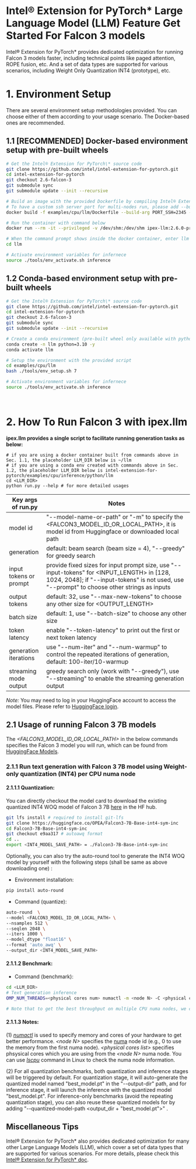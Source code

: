 # Intel® Extension for PyTorch\* Large Language Model (LLM) Feature Get Started For Falcon 3 models

Intel® Extension for PyTorch\* provides dedicated optimization for running Falcon 3 models faster, including technical points like paged attention, ROPE fusion, etc. And a set of data types are supported for various scenarios, including Weight Only Quantization INT4 (prototype), etc.

# 1. Environment Setup

There are several environment setup methodologies provided. You can choose either of them according to your usage scenario. The Docker-based ones are recommended.

## 1.1 [RECOMMENDED] Docker-based environment setup with pre-built wheels

```bash
# Get the Intel® Extension for PyTorch\* source code
git clone https://github.com/intel/intel-extension-for-pytorch.git
cd intel-extension-for-pytorch
git checkout 2.6-falcon-3
git submodule sync
git submodule update --init --recursive

# Build an image with the provided Dockerfile by compiling Intel® Extension for PyTorch\* from source
# To have a custom ssh server port for multi-nodes run, please add --build-arg PORT_SSH=<CUSTOM_PORT> ex: 2345, otherwise use the default 22 SSH port
docker build -f examples/cpu/llm/Dockerfile --build-arg PORT_SSH=2345 -t ipex-llm:2.6.0-preview .

# Run the container with command below
docker run --rm -it --privileged -v /dev/shm:/dev/shm ipex-llm:2.6.0-preview bash

# When the command prompt shows inside the docker container, enter llm examples directory
cd llm

# Activate environment variables for infernece
source ./tools/env_activate.sh inference
```

## 1.2 Conda-based environment setup with pre-built wheels

```bash
# Get the Intel® Extension for PyTorch\* source code
git clone https://github.com/intel/intel-extension-for-pytorch.git
cd intel-extension-for-pytorch
git checkout 2.6-falcon-3
git submodule sync
git submodule update --init --recursive

# Create a conda environment (pre-built wheel only available with python=3.10)
conda create -n llm python=3.10 -y
conda activate llm

# Setup the environment with the provided script
cd examples/cpu/llm
bash ./tools/env_setup.sh 7

# Activate environment variables for infernece
source ./tools/env_activate.sh inference
```
<br>

# 2. How To Run Falcon 3 with ipex.llm

**ipex.llm provides a single script to facilitate running generation tasks as below:**

```
# if you are using a docker container built from commands above in Sec. 1.1, the placeholder LLM_DIR below is ~/llm
# if you are using a conda env created with commands above in Sec. 1.2, the placeholder LLM_DIR below is intel-extension-for-pytorch/examples/cpu/inference/python/llm
cd <LLM_DIR>
python run.py --help # for more detailed usages
```

| Key args of run.py | Notes |
|---|---|
| model id | "--model-name-or-path" or "-m" to specify the <FALCON3_MODEL_ID_OR_LOCAL_PATH>, it is model id from Huggingface or downloaded local path |
| generation | default: beam search (beam size = 4), "--greedy" for greedy search |
| input tokens or prompt | provide fixed sizes for input prompt size, use "--input-tokens" for <INPUT_LENGTH> in [128, 1024, 2048]; if "--input-tokens" is not used, use "--prompt" to choose other strings as inputs|
| output tokens | default: 32, use "--max-new-tokens" to choose any other size for <OUTPUT_LENGTH> |
| batch size |  default: 1, use "--batch-size" to choose any other size |
| token latency |  enable "--token-latency" to print out the first or next token latency |
| generation iterations |  use "--num-iter" and "--num-warmup" to control the repeated iterations of generation, default: 100-iter/10-warmup |
| streaming mode output | greedy search only (work with "--greedy"), use "--streaming" to enable the streaming generation output |

*Note:* You may need to log in your HuggingFace account to access the model files. Please refer to [HuggingFace login](https://huggingface.co/docs/huggingface_hub/quick-start#login).

## 2.1 Usage of running Falcon 3 7B models

The _\<FALCON3_MODEL_ID_OR_LOCAL_PATH\>_ in the below commands specifies the Falcon 3 model you will run, which can be found from [HuggingFace Models](https://huggingface.co/models).

### 2.1.1 Run text generation with Falcon 3 7B model using Weight-only quantization (INT4) per CPU numa node

#### 2.1.1.1 Quantization:
You can directly checkout the model card to download the existing quantized INT4 WOQ model of Falcon 3 7B [here](https://huggingface.co/OPEA/falcon-three-7b-int4-sym-inc) in the HF hub.
```bash
git lfs install # required to install git-lfs
git clone https://huggingface.co/OPEA/Falcon3-7B-Base-int4-sym-inc
cd Falcon3-7B-Base-int4-sym-inc
git checkout e9aa317 # autoawq format
cd ..
export <INT4_MODEL_SAVE_PATH> = ./Falcon3-7B-Base-int4-sym-inc
```

Optionally, you can also try the auto-round tool to generate the INT4 WOQ model by yourself with the following steps (shall be same as above downloading one) :
- Environment installation:
```bash
pip install auto-round
```
- Command (quantize):
```bash
auto-round  \
--model <FALCON3_MODEL_ID_OR_LOCAL_PATH> \
--nsamples 512 \
--seqlen 2048 \
--iters 1000 \
--model_dtype "float16" \
--format 'auto_awq' \
--output_dir <INT4_MODEL_SAVE_PATH>
```


#### 2.1.1.2 Benchmark:
- Command (benchmark):
```bash
cd <LLM_DIR>
# Text generation inference
OMP_NUM_THREADS=<physical cores num> numactl -m <node N> -C <physical cores list>  python run.py  --benchmark -m <FALCON3_MODEL_ID_OR_LOCAL_PATH> --ipex-weight-only-quantization --quant-with-amp --low-precision-checkpoint <INT4_MODEL_SAVE_PATH> --output-dir "saved_results"  --greedy --input-tokens <INPUT_LENGTH> --max-new-tokens <OUTPUT_LENGTH> 

# Note that to get the best throughput on multiple CPU numa nodes, we could further tune how many cores per instance and batch sizes (according to the latency requirement) to run multiple instances at the same time. 
```

#### 2.1.1.3 Notes:

(1) [_numactl_](https://linux.die.net/man/8/numactl) is used to specify memory and cores of your hardware to get better performance. _\<node N\>_ specifies the [numa](https://en.wikipedia.org/wiki/Non-uniform_memory_access) node id (e.g., 0 to use the memory from the first numa node). _\<physical cores list\>_ specifies phsysical cores which you are using from the _\<node N\>_ numa node. You can use [_lscpu_](https://man7.org/linux/man-pages/man1/lscpu.1.html) command in Linux to check the numa node information.

(2) For all quantization benchmarks, both quantization and inference stages will be triggered by default. For quantization stage, it will auto-generate the quantized model named "best_model.pt" in the "--output-dir" path, and for inference stage, it will launch the inference with the quantized model "best_model.pt".  For inference-only benchmarks (avoid the repeating quantization stage), you can also reuse these quantized models for by adding "--quantized-model-path <output_dir + "best_model.pt">" .


## Miscellaneous Tips
Intel® Extension for PyTorch\* also provides dedicated optimization for many other Large Language Models (LLM), which cover a set of data types that are supported for various scenarios. For more details, please check this [Intel® Extension for PyTorch\* doc](https://github.com/intel/intel-extension-for-pytorch/blob/main/README.md).
